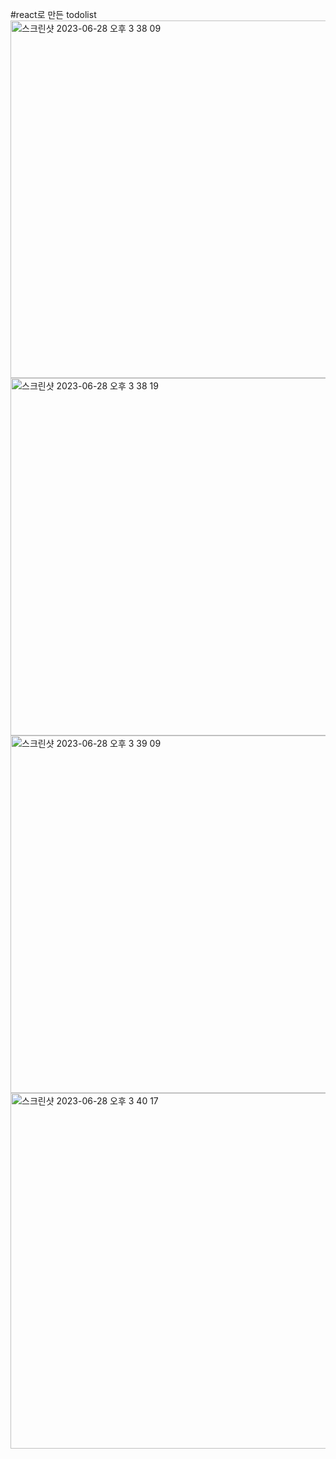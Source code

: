 #react로 만든 todolist
<img width="572" alt="스크린샷 2023-06-28 오후 3 38 09" src="https://github.com/eunbeeeeee/todolist/assets/125331919/4fd4c4ab-9a2b-46a5-9ec6-1b464053b767">
<img width="572" alt="스크린샷 2023-06-28 오후 3 38 19" src="https://github.com/eunbeeeeee/todolist/assets/125331919/7c85e296-1e14-4db4-a450-9634db889af9">
<img width="572" alt="스크린샷 2023-06-28 오후 3 39 09" src="https://github.com/eunbeeeeee/todolist/assets/125331919/bb43f755-fe31-4aa1-980d-925a34c45c4a">
<img width="569" alt="스크린샷 2023-06-28 오후 3 40 17" src="https://github.com/eunbeeeeee/todolist/assets/125331919/93f5e63a-481b-4328-ae37-1db86a75e656">

